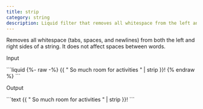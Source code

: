 ```yaml
---
title: strip
category: string
description: Liquid filter that removes all whitespace from the left and right sides of a string.
---
```


Removes all whitespace (tabs, spaces, and newlines) from both the left and right sides of a string. It does not affect spaces between words.

<p class="code-label">Input</p>
```liquid
{%- raw -%}
{{ "          So much room for activities          " | strip }}!
{% endraw %}
```

<p class="code-label">Output</p>
```text
{{ "          So much room for activities          " | strip }}!
```
